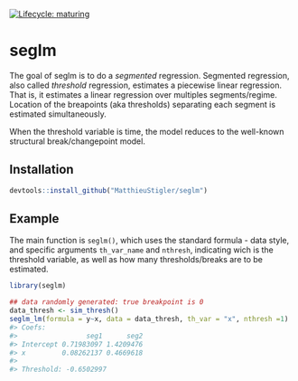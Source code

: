 
<!-- README.md is generated from README.Rmd. Please edit that file -->

<!-- badges: start -->

[![Lifecycle:
maturing](https://img.shields.io/badge/lifecycle-maturing-blue.svg)](https://www.tidyverse.org/lifecycle/#maturing)
<!-- badges: end -->

# seglm

The goal of seglm is to do a *segmented* regression. Segmented
regression, also called *threshold* regression, estimates a piecewise
linear regression. That is, it estimates a linear regression over
multiples segments/regime. Location of the breapoints (aka thresholds)
separating each segment is estimated simultaneously.

When the threshold variable is time, the model reduces to the well-known
structural break/changepoint model.

## Installation

``` r
devtools::install_github("MatthieuStigler/seglm")
```

## Example

The main function is `seglm()`, which uses the standard formula - data
style, and specific arguments `th_var_name` and `nthresh`, indicating
wich is the threshold variable, as well as how many thresholds/breaks
are to be estimated.

``` r
library(seglm)

## data randomly generated: true breakpoint is 0 
data_thresh <- sim_thresh()
seglm_lm(formula = y~x, data = data_thresh, th_var = "x", nthresh =1)
#> Coefs:
#>                 seg1      seg2
#> Intercept 0.71983097 1.4209476
#> x         0.08262137 0.4669618
#> 
#> Threshold: -0.6502997
```
